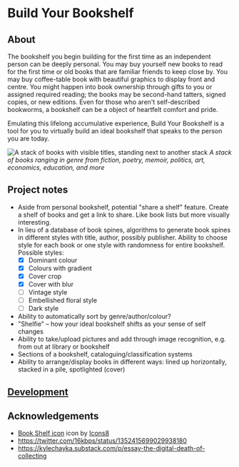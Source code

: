 # Build Your Bookshelf

## About

The bookshelf you begin building for the first time as an independent person can be deeply personal. You may buy yourself new books to read for the first time or old books that are familiar friends to keep close by. You may buy coffee-table book with beautiful graphics to display front and centre. You might happen into book ownership through gifts to you or assigned required reading; the books may be second-hand tatters, signed copies, or new editions. Even for those who aren't self-described bookworms, a bookshelf can be a object of heartfelt comfort and pride.

Emulating this lifelong accumulative experience, Build Your Bookshelf is a tool for you to virtually build an ideal bookshelf that speaks to the person you are today.

![A stack of books with visible titles, standing next to another stack](https://github.com/whykatherine/build-your-bookshelf/blob/master/IMG_9583.jpeg)
*A stack of books ranging in genre from fiction, poetry, memoir, politics, art, economics, education, and more*

## Project notes

- Aside from personal bookshelf, potential "share a shelf" feature. Create a shelf of books and get a link to share. Like book lists but more visually interesting.
- In lieu of a database of book spines, algorithms to generate book spines in different styles with title, author, possibly publisher. Ability to choose style for each book or one style with randomness for entire bookshelf. Possible styles:
    + [x] Dominant colour
    + [x] Colours with gradient
    + [x] Cover crop
    + [x] Cover with blur
    + [ ] Vintage style
    + [ ] Embellished floral style
    + [ ] Dark style
- Ability to automatically sort by genre/author/colour?
- "Shelfie" – how your ideal bookshelf shifts as your sense of self changes
- Ability to take/upload pictures and add through image recognition, e.g. from out at library or bookshelf
- Sections of a bookshelf, cataloguing/classification systems
- Ability to arrange/display books in different ways: lined up horizontally, stacked in a pile, spotlighted (cover)

## [Development](https://github.com/whykatherine/build-your-bookshelf/blob/master/DEVELOPMENT.md)

## Acknowledgements

- [Book Shelf icon](https://icons8.com/icons/set/book-shelf) icon by [Icons8](https://icons8.com/)
- https://twitter.com/16kbps/status/1352415699029938180
- https://kylechayka.substack.com/p/essay-the-digital-death-of-collecting
